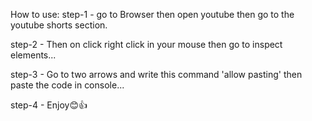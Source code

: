 How to use:
step-1 - go to Browser then open youtube then go to the youtube shorts section.









step-2 - Then on click right click in your mouse then go to inspect elements...








step-3 - Go to two arrows and write this command 'allow pasting' then paste the code in console...









step-4 - Enjoy😊👍

